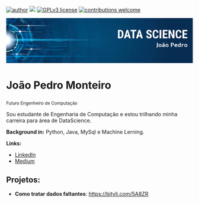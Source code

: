 [![author](https://img.shields.io/badge/author-joaopedro-red.svg)](https://www.linkedin.com/in/jo%C3%A3o-pedro-louren%C3%A7o-monteiro-57479a139/) [![](https://img.shields.io/badge/python-3.7+-blue.svg)](https://www.python.org/downloads/release/python-365/) [![GPLv3 license](https://img.shields.io/badge/License-GPLv3-blue.svg)](http://perso.crans.org/besson/LICENSE.html) [![contributions welcome](https://img.shields.io/badge/contributions-welcome-brightgreen.svg?style=flat)](https://github.com/carlosfab/data_science/issues)

<p align="center">
  <img src="banner.png" >
</p>

# João Pedro Monteiro
<sub>Futuro Engenheiro de Computação</sub>

Sou estudante de Engenharia de Computação e estou trilhando minha carreira para área de DataScience.


**Background in:** Python, Java, MySql e Machine Lerning.

**Links:**
* [LinkedIn](https://www.linkedin.com/in/jo%C3%A3o-pedro-louren%C3%A7o-monteiro-57479a139/)
* [Medium](https://medium.com/@joaopedromonteiro2014)


## Projetos:


* **Como tratar dados faltantes**: https://bityli.com/5A8ZR 
